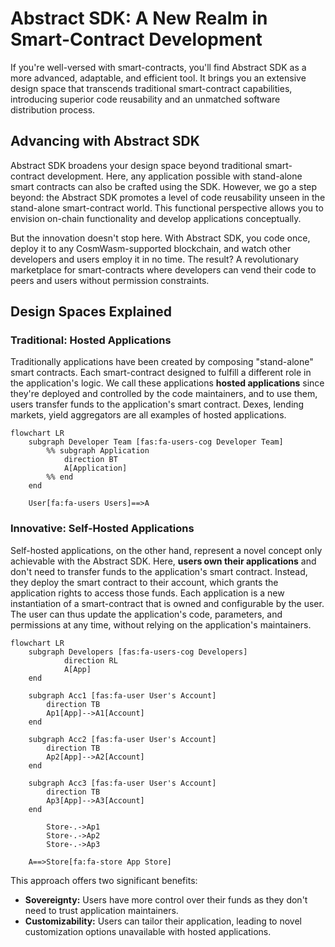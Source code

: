 # Abstract SDK: A New Realm in Smart-Contract Development

If you're well-versed with smart-contracts, you'll find Abstract SDK as a more advanced, adaptable, and efficient tool. It brings you an extensive design space that transcends traditional smart-contract capabilities, introducing superior code reusability and an unmatched software distribution process.

## Advancing with Abstract SDK

Abstract SDK broadens your design space beyond traditional smart-contract development. Here, any application possible with stand-alone smart contracts can also be crafted using the SDK. However, we go a step beyond: the Abstract SDK promotes a level of code reusability unseen in the stand-alone smart-contract world. This functional perspective allows you to envision on-chain functionality and develop applications conceptually.

But the innovation doesn't stop here. With Abstract SDK, you code once, deploy it to any CosmWasm-supported blockchain, and watch other developers and users employ it in no time. The result? A revolutionary marketplace for smart-contracts where developers can vend their code to peers and users without permission constraints.

## Design Spaces Explained

### Traditional: Hosted Applications

Traditionally applications have been created by composing "stand-alone" smart contracts. Each smart-contract designed to fulfill a different role in the application's logic. We call these applications __hosted applications__ since they're deployed and controlled by the  code maintainers, and to use them, users transfer funds to the application's smart contract. Dexes, lending markets, yield aggregators are all examples of hosted applications.

```mermaid
flowchart LR
    subgraph Developer Team [fas:fa-users-cog Developer Team]
        %% subgraph Application
            direction BT
            A[Application]
        %% end
    end

    User[fa:fa-users Users]==>A

```

### Innovative: Self-Hosted Applications

Self-hosted applications, on the other hand, represent a novel concept only achievable with the Abstract SDK. Here, __users own their applications__ and don't need to transfer funds to the application's smart contract. Instead, they deploy the smart contract to their account, which grants the application rights to access those funds. Each application is a new instantiation of a smart-contract that is owned and configurable by the user. The user can thus update the application's code, parameters, and permissions at any time, without relying on the application's maintainers.

```mermaid
flowchart LR
    subgraph Developers [fas:fa-users-cog Developers]
            direction RL
            A[App]
    end

    subgraph Acc1 [fas:fa-user User's Account]
        direction TB
        Ap1[App]-->A1[Account]
    end

    subgraph Acc2 [fas:fa-user User's Account]
        direction TB
        Ap2[App]-->A2[Account]
    end

    subgraph Acc3 [fas:fa-user User's Account]
        direction TB
        Ap3[App]-->A3[Account]
    end

        Store-.->Ap1
        Store-.->Ap2
        Store-.->Ap3

    A==>Store[fa:fa-store App Store]
```

This approach offers two significant benefits:

- __Sovereignty:__ Users have more control over their funds as they don't need to trust application maintainers.
- __Customizability:__ Users can tailor their application, leading to novel customization options unavailable with hosted applications.
